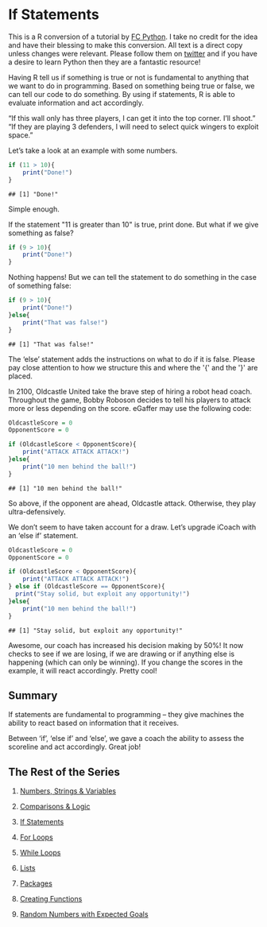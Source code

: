 If Statements
================

This is a R conversion of a tutorial by [FC Python](http://fcpython.com/python-basics/if-statements). I take no credit for the idea and have their blessing to make this conversion. All text is a direct copy unless changes were relevant. Please follow them on [twitter](www.twitter.com/FC_Python) and if you have a desire to learn Python then they are a fantastic resource!

Having R tell us if something is true or not is fundamental to anything that we want to do in programming. Based on something being true or false, we can tell our code to do something. By using if statements, R is able to evaluate information and act accordingly.

“If this wall only has three players, I can get it into the top corner. I’ll shoot.” “If they are playing 3 defenders, I will need to select quick wingers to exploit space.”

Let’s take a look at an example with some numbers.

``` r
if (11 > 10){
    print("Done!")
}
```

    ## [1] "Done!"

Simple enough.

If the statement "11 is greater than 10" is true, print done. But what if we give something as false?

``` r
if (9 > 10){
    print("Done!")
}
```

Nothing happens! But we can tell the statement to do something in the case of something false:

``` r
if (9 > 10){
    print("Done!")
}else{
    print("That was false!")
}
```

    ## [1] "That was false!"

The ‘else’ statement adds the instructions on what to do if it is false. Please pay close attention to how we structure this and where the '{' and the '}' are placed.

In 2100, Oldcastle United take the brave step of hiring a robot head coach. Throughout the game, Bobby Roboson decides to tell his players to attack more or less depending on the score. eGaffer may use the following code:

``` r
OldcastleScore = 0
OpponentScore = 0

if (OldcastleScore < OpponentScore){
    print("ATTACK ATTACK ATTACK!")
}else{
    print("10 men behind the ball!")
}
```

    ## [1] "10 men behind the ball!"

So above, if the opponent are ahead, Oldcastle attack. Otherwise, they play ultra-defensively.

We don’t seem to have taken account for a draw. Let’s upgrade iCoach with an ‘else if’ statement.

``` r
OldcastleScore = 0
OpponentScore = 0

if (OldcastleScore < OpponentScore){
    print("ATTACK ATTACK ATTACK!")
} else if (OldcastleScore == OpponentScore){
  print("Stay solid, but exploit any opportunity!")
}else{
    print("10 men behind the ball!")
}
```

    ## [1] "Stay solid, but exploit any opportunity!"

Awesome, our coach has increased his decision making by 50%! It now checks to see if we are losing, if we are drawing or if anything else is happening (which can only be winning). If you change the scores in the example, it will react accordingly. Pretty cool!

Summary
-------

If statements are fundamental to programming – they give machines the ability to react based on information that it receives.

Between ‘if’, ‘else if’ and ‘else’, we gave a coach the ability to assess the scoreline and act accordingly. Great job!


## The Rest of the Series 

1. [Numbers, Strings & Variables](https://github.com/FCrSTATS/R_basics/blob/master/1.NumbersStrings_Variable.md)

2. [Comparisons & Logic](https://github.com/FCrSTATS/R_basics/blob/master/2.Comparisons_Logic.md)

3. [If Statements](https://github.com/FCrSTATS/R_basics/blob/master/3.IfStatements.md)

4. [For Loops](https://github.com/FCrSTATS/R_basics/blob/master/4.ForLoops.md)

5. [While Loops](https://github.com/FCrSTATS/R_basics/blob/master/5.WhileLoops.md)

6. [Lists](https://github.com/FCrSTATS/R_basics/blob/master/6.Lists.md)

7. [Packages](https://github.com/FCrSTATS/R_basics/blob/master/7.Packages.md)

8. [Creating Functions](https://github.com/FCrSTATS/R_basics/blob/master/8.Functions.md)

9. [Random Numbers with Expected Goals](https://github.com/FCrSTATS/R_basics/blob/master/9.RandomExpectedGoals.md)


